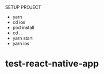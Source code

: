 SETUP PROJECT

- yarn
- cd ios
- pod install
- cd ..
- yarn start
- yarn ios
# test-react-native-app
